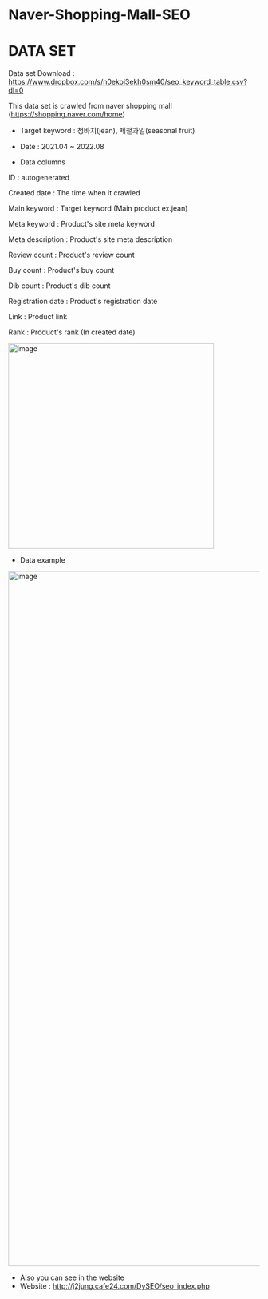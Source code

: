 # Naver-Shopping-Mall-SEO

# DATA SET
Data set Download : https://www.dropbox.com/s/n0ekoi3ekh0sm40/seo_keyword_table.csv?dl=0

This data set is crawled from naver shopping mall (https://shopping.naver.com/home)
 
- Target keyword : 청바지(jean), 제철과일(seasonal fruit)

- Date : 2021.04 ~ 2022.08

- Data columns

ID : autogenerated

Created date : The time when it crawled

Main keyword : Target keyword (Main product ex.jean)

Meta keyword : Product's site meta keyword

Meta description : Product's site meta description

Review count : Product's review count

Buy count : Product's buy count

Dib count : Product's dib count

Registration date : Product's registration date

Link : Product link

Rank : Product's rank (In created date)

<img width="412" alt="image" src="https://user-images.githubusercontent.com/44390275/199186507-7ce311f4-80a1-48b1-a668-bb723173f6e3.png">

- Data example
<img width="1394" alt="image" src="https://user-images.githubusercontent.com/44390275/199186786-284f303b-cbf0-493d-9b2a-951d5c54e6f0.png">

- Also you can see in the website
- Website : http://j2jung.cafe24.com/DySEO/seo_index.php
